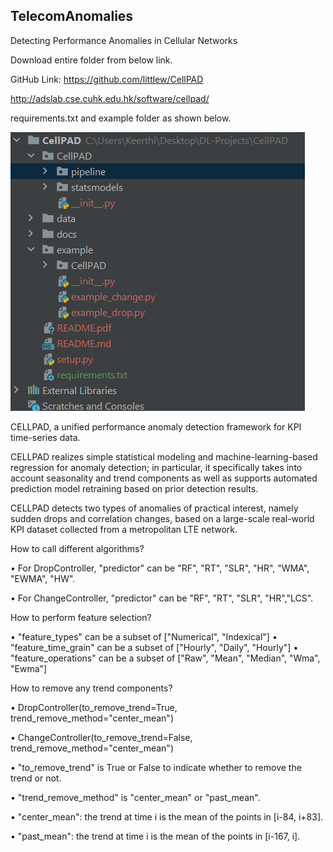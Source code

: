 ## TelecomAnomalies

Detecting Performance Anomalies in Cellular Networks

Download entire folder from below link.

GitHub Link: https://github.com/littlew/CellPAD

http://adslab.cse.cuhk.edu.hk/software/cellpad/




requirements.txt and example folder as shown below.

<img src="imgs/Cellpad.png" alt="My cool logo"/>


CELLPAD, a unified performance anomaly detection framework for KPI time-series data. 

CELLPAD realizes simple statistical modeling and machine-learning-based regression for anomaly detection; in particular, it specifically takes into account seasonality and trend components as well as supports automated prediction model retraining based on prior detection results. 

CELLPAD detects two types of anomalies of practical interest, namely sudden drops and correlation changes, based on a large-scale real-world KPI dataset collected from a metropolitan LTE network.



How to call different algorithms?

• For DropController, "predictor" can be "RF", "RT", "SLR", "HR", "WMA", "EWMA", "HW".

• For ChangeController, "predictor" can be "RF", "RT", "SLR", "HR","LCS".


How to perform feature selection?

• "feature_types" can be a subset of ["Numerical", "Indexical"]
• "feature_time_grain" can be a subset of ["Hourly", "Daily", "Hourly"]
• "feature_operations" can be a subset of ["Raw", "Mean", "Median", "Wma", "Ewma"]

How to remove any trend components?

•	DropController(to_remove_trend=True, trend_remove_method="center_mean")

•	ChangeController(to_remove_trend=False, trend_remove_method="center_mean")

•	"to_remove_trend" is True or False to indicate whether to remove the trend or not.

•	"trend_remove_method" is "center_mean" or "past_mean".

•	"center_mean": the trend at time i is the mean of the points in [i-84, i+83].

•	"past_mean": the trend at time i is the mean of the points in [i-167, i].

